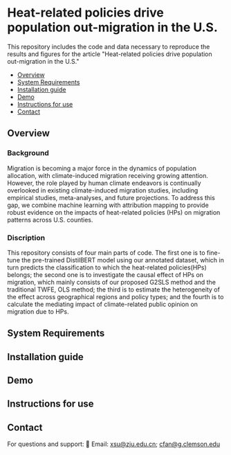 # Heat-related policies drive population out-migration in the U.S.
This repository includes the code and data necessary to reproduce the results and figures for the article "Heat-related policies drive population out-migration in the U.S." 

- [Overview](#Overview)
- [System Requirements](#SystemRequirements)
- [Installation guide](#Installationguide)
- [Demo](#Demo)
- [Instructions for use](#Instructionsforuse)
- [Contact](#Contact)

## Overview <a id="Overview"></a>
### **Background** 
Migration is becoming a major force in the dynamics of population allocation, with climate-induced migration receiving growing attention. However, the role played by human climate endeavors is continually overlooked in existing climate-induced migration studies, including empirical studies, meta-analyses, and future projections. To address this gap, we combine machine learning with attribution mapping to provide robust evidence on the impacts of heat-related policies (HPs) on migration patterns across U.S. counties. 
### **Discription** 
This repository consists of four main parts of code. The first one is to fine-tune the pre-trained DistilBERT model using our annotated dataset, which in turn predicts the classification to which the heat-related policies(HPs) belongs; the second one is to investigate the causal effect of HPs on migration, which mainly consists of our proposed G2SLS method and the traditional TWFE, OLS method; the third is to estimate the heterogeneity of the effect across geographical regions and policy types; and the fourth is to calculate the mediating impact of climate-related public opinion on migration due to HPs. 

## System Requirements <a id="SystemRequirements"></a>


## Installation guide <a id="Installationguide"></a>


## Demo <a id="Demo"></a>


## Instructions for use <a id="Instructionsforuse"></a>


## Contact <a id="Contact"></a>
For questions and support:
📧 Email: xsu@zju.edu.cn; cfan@g.clemson.edu
